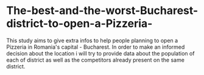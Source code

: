 # The-best-and-the-worst-Bucharest-district-to-open-a-Pizzeria-
This study aims to give extra infos to help people planning to open a Pizzeria in Romania's capital - Bucharest.  In order to make an informed decision about the location i will try to provide data about the population of each of district as well as the competitors already present on the same district.

